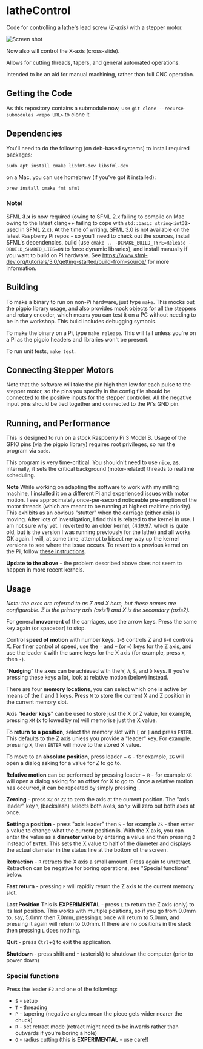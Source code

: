 # latheControl
Code for controlling a lathe's lead screw (Z-axis) with a stepper motor.

![Screen shot](https://www.martyndavis.com/wp-content/uploads/2020/10/lc.png "")

Now also will control the X-axis (cross-slide).

Allows for cutting threads, tapers, and general automated operations.

Intended to be an aid for manual machining, rather than full CNC operation.

## Getting the Code

As this repository contains a submodule now, use `git clone --recurse-submodules <repo URL>` to clone it

## Dependencies

You'll need to do the following (on deb-based systems) to install required packages:

    sudo apt install cmake libfmt-dev libsfml-dev

on a Mac, you can use homebrew (if you've got it installed):

    brew install cmake fmt sfml

### Note!
SFML **3.x** is now required (owing to SFML 2.x failing to compile on Mac owing to the latest clang++ failing to cope with `std::basic_string<int32>` used in SFML 2.x). At the time of writing, SFML 3.0 is not available on the latest Raspberry Pi repos - so you'll need to check out the sources, install SFML's dependencies, build (use `cmake .. -DCMAKE_BUILD_TYPE=Release -DBUILD_SHARED_LIBS=ON` to force dynamic libraries), and install manually if you want to build on Pi hardware. See https://www.sfml-dev.org/tutorials/3.0/getting-started/build-from-source/ for more information.

## Building

To make a binary to run on non-Pi hardware, just type `make`. This mocks out the pigpio library usage, and also provides mock objects for all the steppers and rotary encoder, which means you can test it on a PC without needing to be in the workshop. This build includes debugging symbols.

To make the binary on a Pi, type `make release`. This will fail unless you're on a Pi as the pigpio headers and libraries won't be present.

To run unit tests, `make test`.

## Connecting Stepper Motors
Note that the software will take the pin high then low for each pulse to the stepper motor, so the pins you specify in the config file should be connected to the positive inputs for the stepper controller. All the negative input pins should be tied together and connected to the Pi's GND pin.

## Running, and Performance
This is designed to run on a stock Raspberry Pi 3 Model B. Usage of the GPIO pins (via the pigpio library) requires root privileges, so run the program via `sudo`.

This program is very time-critical. You shouldn't need to use `nice`, as, internally, it sets the critical background (motor-related) threads to realtime scheduling.

**Note** While working on adapting the software to work with my milling machine, I installed it on a different Pi and experienced issues with motor motion. I see approximately once-per-second noticeable pre-emption of the motor threads (which are meant to be running at highest realtime priority). This exhibits as an obvious "stutter" when the carriage (either axis) is moving. After lots of investigation, I find this is related to the kernel in use. I am not sure why yet. I reverted to an older kernel, (4.19.97, which is quite old, but is the version I was running previously for the lathe) and all works OK again. I will, at some time, attempt to bisect my way up the kernel versions to see where the issue occurs. To revert to a previous kernel on the Pi, follow [these instructions](https://isahatipoglu.com/2015/09/29/how-to-upgrade-or-downgrade-raspberrypis-kernel-servoblaster-problem-raspberry-pi2/).

**Update to the above** - the problem described above does not seem to happen in more recent kernels.

## Usage
*Note: the axes are referred to as Z and X here, but these names are configurable. Z is the primary axis (axis1) and X is the secondary (axis2).*

For general **movement** of the carriages, use the arrow keys. Press the same key again (or spacebar) to stop.

Control **speed of motion** with number keys. `1`-`5` controls Z and `6`-`0` controls X. For finer control of speed, use the `-` and `+` (or `=`) keys for the Z axis, and use the leader `X` with the same keys for the X axis (for example, press `X`, then `-`).

"**Nudging**" the axes can be achieved with the `W`, `A`, `S`, and `D` keys. If you're pressing these keys a lot, look at relative motion (below) instead.

There are four **memory locations**, you can select which one is active by means of the `[` and `]` keys. Press `M` to store the current X and Z position in the current memory slot.

Axis "**leader keys**" can be used to store just the X or Z value, for example, pressing `XM` (x followed by m) will memorise just the X value.

To **return to a position**, select the memory slot with `[` or `]` and press `ENTER`. This defaults to the Z axis unless you provide a "leader" key. For example. pressing `X`, then `ENTER` will move to the stored X value.

To move to an **absolute position**, press leader + `G` - for example, `ZG` will open a dialog asking for a value for Z to go to.

**Relative motion** can be performed by pressing leader + `R` - for example `XR` will open a dialog asking for an offset for X to go to. Once a relative motion has occurred, it can be repeated by simply pressing `.`

**Zeroing** - press `XZ` or `ZZ` to zero the axis at the current position. The "axis leader" key `\` (backslash) selects both axes, so `\z` will zero out both axes at once.

**Setting a position** - press "axis leader" then `S` - for example `ZS` - then enter a value to change what the current position is. With the X axis, you can enter the value as a **diameter value** by entering a value and then pressing `D` instead of `ENTER`. This sets the X value to half of the diameter and displays the actual diameter in the status line at the bottom of the screen.

**Retraction** - `R` retracts the X axis a small amount. Press again to unretract. Retraction can be negative for boring operations, see "Special functions" below.

**Fast return** - pressing `F` will rapidly return the Z axis to the current memory slot.

**Last Position** This is **EXPERIMENTAL** - press `L` to return the Z axis (only) to its last position. This works with multiple positions, so if you go from 0.0mm to, say, 5.0mm then 7.0mm, pressing `L` once will return to 5.0mm, and pressing it again will return to 0.0mm. If there are no positions in the stack then pressing `L` does nothing.

**Quit** - press `Ctrl`+`Q` to exit the application.

**Shutdown** - press shift and `*` (asterisk) to shutdown the computer (prior to power down)

### Special functions
Press the leader `F2` and one of the following:
* `S` - setup
* `T` - threading
* `P` - tapering (negative angles mean the piece gets wider nearer the chuck)
* `R` - set retract mode (retract might need to be inwards rather than outwards if you're boring a hole)
* `O` - radius cutting (this is **EXPERIMENTAL** - use care!)
